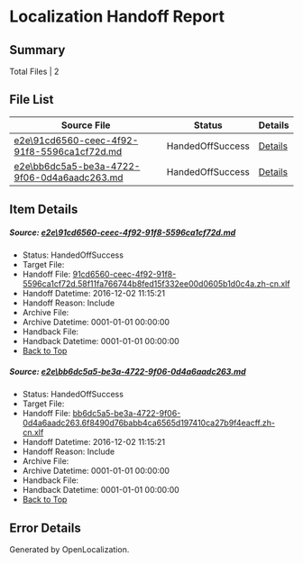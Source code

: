 # <a name='report-top'></a> Localization Handoff Report

## Summary
 Total Files | 2

## File List
 Source File | Status | Details 
 ----------- | ------ | ------- 
 [e2e\91cd6560-ceec-4f92-91f8-5596ca1cf72d.md](https://github.com/OpenLocalizationTestOrg/ol-test0/blob/0d7cdffdf5bf9b628d768f0707597a35e8ee9f95/e2e/91cd6560-ceec-4f92-91f8-5596ca1cf72d.md) | HandedOffSuccess | [Details](#3f33b1ae070ee4d6239a69ab21a712d82ec75c551)
 [e2e\bb6dc5a5-be3a-4722-9f06-0d4a6aadc263.md](https://github.com/OpenLocalizationTestOrg/ol-test0/blob/0d7cdffdf5bf9b628d768f0707597a35e8ee9f95/e2e/bb6dc5a5-be3a-4722-9f06-0d4a6aadc263.md) | HandedOffSuccess | [Details](#0d273d4a9eff6a3a7303996f6d5f8e7f52d570f22)

## Item Details
##### <a name='3f33b1ae070ee4d6239a69ab21a712d82ec75c551'></a> Source: [e2e\91cd6560-ceec-4f92-91f8-5596ca1cf72d.md](https://github.com/OpenLocalizationTestOrg/ol-test0/blob/0d7cdffdf5bf9b628d768f0707597a35e8ee9f95/e2e/91cd6560-ceec-4f92-91f8-5596ca1cf72d.md)
* Status: HandedOffSuccess
* Target File: 
* Handoff File: [91cd6560-ceec-4f92-91f8-5596ca1cf72d.58f11fa766744b8fed15f332ee00d0605b1d0c4a.zh-cn.xlf](https://github.com/OpenLocalizationTestOrg/ol-test0-handoff/blob/eed1215b7cbd2a7a338abb0e379c8bdbd910efad/ol-handoff/OpenLocalizationTestOrg/ol-test0-zhcn/shujia/ht/91cd6560-ceec-4f92-91f8-5596ca1cf72d.58f11fa766744b8fed15f332ee00d0605b1d0c4a.zh-cn.xlf)
* Handoff Datetime: 2016-12-02 11:15:21
* Handoff Reason: Include
* Archive File: 
* Archive Datetime: 0001-01-01 00:00:00
* Handback File: 
* Handback Datetime: 0001-01-01 00:00:00
* [Back to Top](#report-top)

##### <a name='0d273d4a9eff6a3a7303996f6d5f8e7f52d570f22'></a> Source: [e2e\bb6dc5a5-be3a-4722-9f06-0d4a6aadc263.md](https://github.com/OpenLocalizationTestOrg/ol-test0/blob/0d7cdffdf5bf9b628d768f0707597a35e8ee9f95/e2e/bb6dc5a5-be3a-4722-9f06-0d4a6aadc263.md)
* Status: HandedOffSuccess
* Target File: 
* Handoff File: [bb6dc5a5-be3a-4722-9f06-0d4a6aadc263.6f8490d76babb4ca6565d197410ca27b9f4eacff.zh-cn.xlf](https://github.com/OpenLocalizationTestOrg/ol-test0-handoff/blob/eed1215b7cbd2a7a338abb0e379c8bdbd910efad/ol-handoff/OpenLocalizationTestOrg/ol-test0-zhcn/shujia/ht/bb6dc5a5-be3a-4722-9f06-0d4a6aadc263.6f8490d76babb4ca6565d197410ca27b9f4eacff.zh-cn.xlf)
* Handoff Datetime: 2016-12-02 11:15:21
* Handoff Reason: Include
* Archive File: 
* Archive Datetime: 0001-01-01 00:00:00
* Handback File: 
* Handback Datetime: 0001-01-01 00:00:00
* [Back to Top](#report-top)


## Error Details

Generated by OpenLocalization.
